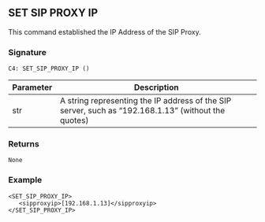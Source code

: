## SET SIP PROXY IP

This command established the IP Address of the SIP Proxy.


### Signature

`C4: SET_SIP_PROXY_IP ()`


| Parameter | Description |
| --- | --- |
| str | A string representing the IP address of the SIP server, such as “192.168.1.13” (without the quotes) |


### Returns

`None`


### Example

```
<SET_SIP_PROXY_IP>
   <sipproxyip>[192.168.1.13]</sipproxyip>
</SET_SIP_PROXY_IP>
```
